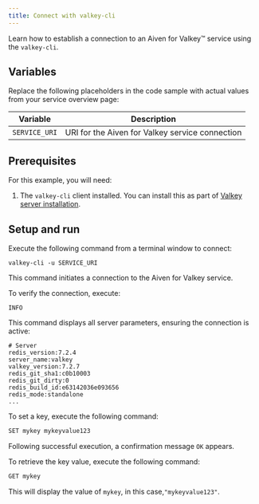 ```yaml
---
title: Connect with valkey-cli
---
```


Learn how to establish a connection to an Aiven for Valkey™ service using the `valkey-cli`.


## Variables

Replace the following placeholders in the code sample with actual values
from your service overview page:

| Variable    | Description                                              |
| ----------- | -------------------------------------------------------- |
| `SERVICE_URI` | URI for the Aiven for Valkey service connection  |

## Prerequisites

For this example, you will need:

1.  The `valkey-cli` client installed. You can install this as part of
    [Valkey server installation](https://valkey.io/topics/installation/).

## Setup and run

Execute the following command from a terminal window to connect:

```shell
valkey-cli -u SERVICE_URI
```

This command initiates a connection to the Aiven for Valkey service.

To verify the connection, execute:

```shell
INFO
```

This command displays all server parameters, ensuring the connection is active:

```text
# Server
redis_version:7.2.4
server_name:valkey
valkey_version:7.2.7
redis_git_sha1:c0b10003
redis_git_dirty:0
redis_build_id:e63142036e093656
redis_mode:standalone
...
```

To set a key, execute the following command:

```bash
SET mykey mykeyvalue123
```

Following successful execution, a confirmation message `OK` appears.

To retrieve the key value, execute the following command:

```bash
GET mykey
```

This will display the value of `mykey`, in this case,`"mykeyvalue123"`.
